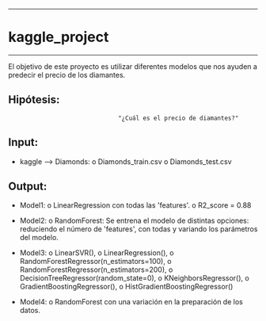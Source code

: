 ------------------------------
# kaggle_project 
------------------------------

El objetivo de este proyecto es utilizar diferentes modelos que nos ayuden a predecir el precio de los diamantes. 


## Hipótesis:

                                   "¿Cuál es el precio de diamantes?"

## Input:
  - kaggle --> Diamonds:
      o Diamonds_train.csv
      o Diamonds_test.csv

## Output:
  - Model1:
      o LinearRegression con todas las 'features'.
      o R2_score = 0.88

  - Model2:
      o RandomForest: 
        Se entrena el modelo de distintas opciones: reduciendo el número de 'features', con todas y variando los parámetros del modelo.

  - Model3:
      o LinearSVR(),
      o LinearRegression(),
      o RandomForestRegressor(n_estimators=100),
      o RandomForestRegressor(n_estimators=200),
      o DecisionTreeRegressor(random_state=0),
      o KNeighborsRegressor(),
      o GradientBoostingRegressor(),
      o HistGradientBoostingRegressor()

  - Model4:
      o RandomForest con una variación en la preparación de los datos.
